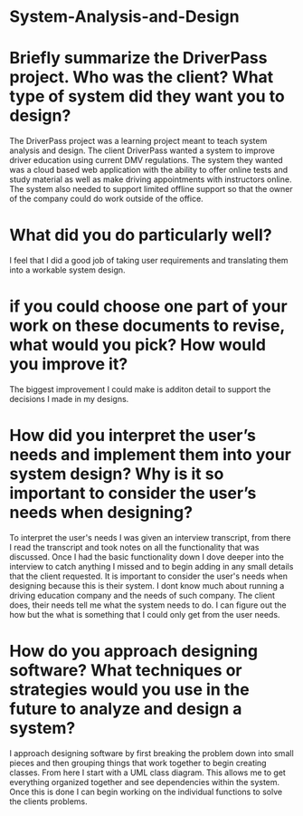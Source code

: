 # System-Analysis-and-Design

# Briefly summarize the DriverPass project. Who was the client? What type of system did they want you to design?

The DriverPass project was a learning project meant to teach system analysis and design. The client DriverPass wanted a system to improve driver education using current DMV regulations. The system they wanted was a cloud based web application with the ability to offer online tests and study material as well as make driving appointments with instructors online. The system also needed to support limited offline support so that the owner of the company could do work outside of the office.

# What did you do particularly well?

I feel that I did a good job of taking user requirements and translating them into a workable system design. 

# if you could choose one part of your work on these documents to revise, what would you pick? How would you improve it?

The biggest improvement I could make is additon detail to support the decisions I made in my designs.

# How did you interpret the user’s needs and implement them into your system design? Why is it so important to consider the user’s needs when designing?

To interpret the user's needs I was given an interview transcript, from there I read the transcript and took notes on all the functionality that was discussed. Once I had the basic functionality down I dove deeper into the interview to catch anything I missed and to begin adding in any small details that the client requested. It is important to consider the user's needs when designing because this is their system. I dont know much about running a driving education company and the needs of such company. The client does, their needs tell me what the system needs to do. I can figure out the how but the what is something that I could only get from the user needs.

# How do you approach designing software? What techniques or strategies would you use in the future to analyze and design a system?

I approach designing software by first breaking the problem down into small pieces and then grouping things that work together to begin creating classes. From here I start with a UML class diagram. This allows me to get everything organized together and see dependencies within the system. Once this is done I can begin working on the individual functions to solve the clients problems. 
